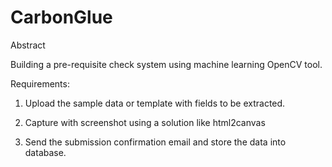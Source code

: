 # CarbonGlue

Abstract

Building a pre-requisite check system using machine learning OpenCV tool.

Requirements:

1. Upload the sample data or template with fields to be extracted.

2. Capture with screenshot using a solution like html2canvas

3. Send the submission confirmation email and store the data into database.
